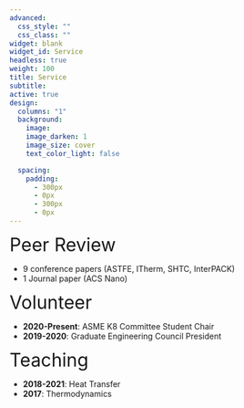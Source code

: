```yaml
---
advanced:
  css_style: ""
  css_class: ""
widget: blank
widget_id: Service
headless: true
weight: 100
title: Service
subtitle: 
active: true
design:
  columns: "1"
  background:
    image: 
    image_darken: 1
    image_size: cover
    text_color_light: false

  spacing:
    padding:
      - 300px
      - 0px
      - 300px
      - 0px
---
```

<font size="6"> Peer Review </font>
* 9 conference papers (ASTFE, ITherm, SHTC, InterPACK)
* 1 Journal paper (ACS Nano)

<font size="6"> Volunteer </font>
* **2020-Present**: ASME K8 Committee Student Chair
* **2019-2020**: Graduate Engineering Council President
 
<font size="6"> Teaching </font>
* **2018-2021**: Heat Transfer
* **2017**: Thermodynamics
